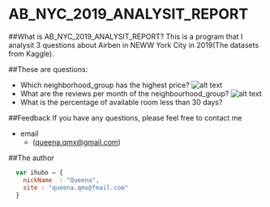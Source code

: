# AB_NYC_2019_ANALYSIT_REPORT
##What is AB_NYC_2019_ANALYSIT_REPORT?
This is a program that I analysit 3 questions about Airben in NEWW York City in 2019(The datasets from Kaggle).

##These are questions:

*  Which neighborhood_group has the highest price?
![alt text](https://github.com/QueenaXie/AB_NYC_2019_ANALYSIT_REPORT/branch/path/to/Q1.PNG)
*  What are the reviews per month of the neighbourhood_group?
![alt text](https://github.com/QueenaXie/AB_NYC_2019_ANALYSIT_REPORT/branch/path/to/Q2.PNG)
*  What is the percentage of available room less than 30 days?

##Feedback
If you have any questions, please feel free to contact me
* email
    * (queena.qmx@gmail.com)

##The author

```javascript
  var ihubo = {
    nickName  : "Queena",
    site : "queena.qmx@fmail.com"
  }
```
